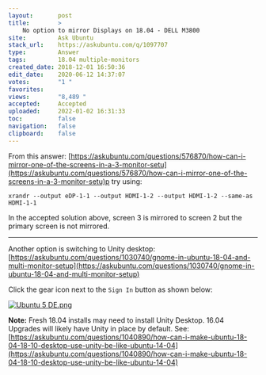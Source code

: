 ```yaml
---
layout:       post
title:        >
    No option to mirror Displays on 18.04 - DELL M3800
site:         Ask Ubuntu
stack_url:    https://askubuntu.com/q/1097707
type:         Answer
tags:         18.04 multiple-monitors
created_date: 2018-12-01 16:50:36
edit_date:    2020-06-12 14:37:07
votes:        "1 "
favorites:    
views:        "8,489 "
accepted:     Accepted
uploaded:     2022-01-02 16:31:33
toc:          false
navigation:   false
clipboard:    false
---
```


From this answer: [https://askubuntu.com/questions/576870/how-can-i-mirror-one-of-the-screens-in-a-3-monitor-setu](https://askubuntu.com/questions/576870/how-can-i-mirror-one-of-the-screens-in-a-3-monitor-setu)p try using:

``` 
xrandr --output eDP-1-1 --output HDMI-1-2 --output HDMI-1-2 --same-as HDMI-1-1

```

In the accepted solution above, screen 3 is mirrored to screen 2 but the primary screen is not mirrored.


----------


Another option is switching to Unity desktop: [https://askubuntu.com/questions/1030740/gnome-in-ubuntu-18-04-and-multi-monitor-setup](https://askubuntu.com/questions/1030740/gnome-in-ubuntu-18-04-and-multi-monitor-setup)

Click the gear icon next to the `Sign In` button as shown below:

[![Ubuntu 5 DE.png][1]][1]

**Note:** Fresh 18.04 installs may need to install Unity Desktop. 16.04 Upgrades will likely have Unity in place by default. See: [https://askubuntu.com/questions/1040890/how-can-i-make-ubuntu-18-04-18-10-desktop-use-unity-be-like-ubuntu-14-04](https://askubuntu.com/questions/1040890/how-can-i-make-ubuntu-18-04-18-10-desktop-use-unity-be-like-ubuntu-14-04)

  [1]: https://i.stack.imgur.com/MoxHd.jpg
